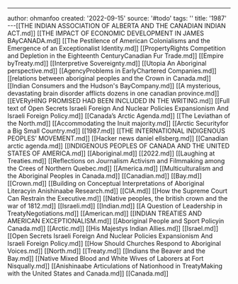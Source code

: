 ---
author: ohmanfoo
created: '2022-09-15'
source: '#todo'
tags: ''
title: '1987'
---[[THE INDIAN ASSOCIATION OF ALBERTA AND THE CANADIAN INDIAN ACT.md]]
[[THE IMPACT OF ECONOMIC DEVELOPMENT IN JAMES BAyCANADA.md]]
[[The Pestilence of American Colonialisms and the Emergence of an Exceptionalist Identity.md]]
[[PropertyRights Competition and Depletion in the Eighteenth CenturyCanadian Fur Trade.md]]
[[Empire byTreaty.md]]
[[Interpretive Sovereignty.md]]
[[Utopia An Aboriginal perspective.md]]
[[AgencyProblems in EarlyChartered Companies.md]]
[[relations between aboriginal peoples and the Crown in Canada.md]]
[[Indian Consumers and the Hudson's BayCompany.md]]
[[A mysterious, devastating brain disorder afflicts dozens in one canadian province.md]]
[[EVERyHING PROMISED HAD BEEN INCLUDED IN THE WRITING.md]]
[[Full text of Open Secrets Israeli Foreign And Nuclear Policies Expansionism And Israeli Foreign Policy.md]]
[[Canada’s Arctic Agenda.md]]
[[The Leviathan of the North.md]]
[[Accommodating the Inuit majority.md]]
[[Arctic Securityfor a Big Small Country.md]]
[[1987.md]]
[[THE INTERNATIONAL INDIGENOUS PEOPLES’ MOVEMENT.md]]
[[Hacker news daniel ellsberg.md]]
[[Canadian arctic agenda.md]]
[[INDIGENOUS PEOPLES OF CANADA AND THE UNITED STATES OF AMERICA.md]]
[[Aboriginal.md]]
[[2022.md]]
[[Laughing at Treaties.md]]
[[Reflections on Journalism Activism and Filmmaking among the Crees of Northern Quebec.md]]
[[America.md]]
[[Multiculturalism and the Aboriginal Peoples in Canada.md]]
[[Canadian.md]]
[[Bay.md]]
[[Crown.md]]
[[Building on Conceptual Interpretations of Aboriginal Literacyin Anishinaabe Research.md]]
[[CIA.md]]
[[How the Supreme Court Can Restrain the Executive.md]]
[[Native peoples, the british crown and the war of 1812.md]]
[[Israeli.md]]
[[Indian.md]]
[[A Question of Leadership in TreatyNegotiations.md]]
[[American.md]]
[[INDIAN TREATIES AND AMERICAN EXCEPTIONALISM.md]]
[[Aboriginal People and Sport Policyin Canada.md]]
[[Arctic.md]]
[[His Majestys Indian Allies.md]]
[[Israel.md]]
[[Open Secrets Israeli Foreign And Nuclear Policies Expansionism And Israeli Foreign Policy.md]]
[[How Should Churches Respond to Aboriginal Voices.md]]
[[North.md]]
[[Treaty.md]]
[[Indians the Beaver and the Bay.md]]
[[Native Mixed Blood and White Wives of Laborers at Fort Nisqually.md]]
[[Anishinaabe Articulations of Nationhood in TreatyMaking with the United States and Canada.md]]
[[Canada.md]]
